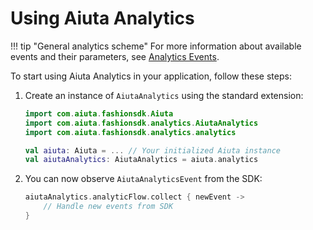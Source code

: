 # Using Aiuta Analytics

!!! tip "General analytics scheme"
    For more information about available events and their parameters, see [Analytics Events](/sdk/about/analytics/analytics.md).

To start using Aiuta Analytics in your application, follow these steps:

1. Create an instance of `AiutaAnalytics` using the standard extension:

    ```kotlin
    import com.aiuta.fashionsdk.Aiuta
    import com.aiuta.fashionsdk.analytics.AiutaAnalytics
    import com.aiuta.fashionsdk.analytics.analytics

    val aiuta: Aiuta = ... // Your initialized Aiuta instance
    val aiutaAnalytics: AiutaAnalytics = aiuta.analytics
    ```

2. You can now observe `AiutaAnalyticsEvent` from the SDK:

    ```kotlin
    aiutaAnalytics.analyticFlow.collect { newEvent ->
        // Handle new events from SDK
    }
    ```

